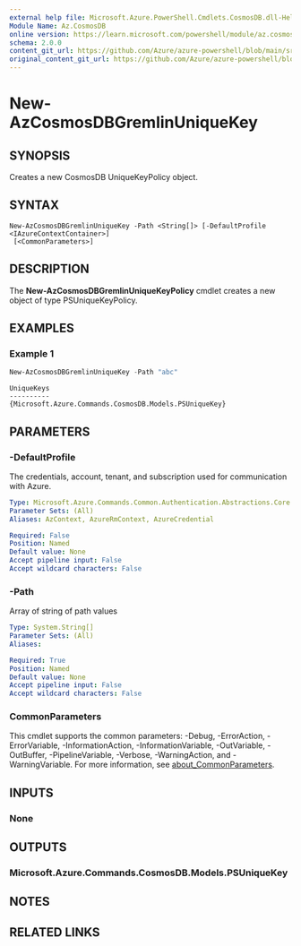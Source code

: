 ```yaml
---
external help file: Microsoft.Azure.PowerShell.Cmdlets.CosmosDB.dll-Help.xml
Module Name: Az.CosmosDB
online version: https://learn.microsoft.com/powershell/module/az.cosmosdb/new-azcosmosdbgremlinuniquekey
schema: 2.0.0
content_git_url: https://github.com/Azure/azure-powershell/blob/main/src/CosmosDB/CosmosDB/help/New-AzCosmosDBGremlinUniqueKey.md
original_content_git_url: https://github.com/Azure/azure-powershell/blob/main/src/CosmosDB/CosmosDB/help/New-AzCosmosDBGremlinUniqueKey.md
---
```


# New-AzCosmosDBGremlinUniqueKey

## SYNOPSIS
Creates a new CosmosDB UniqueKeyPolicy object.

## SYNTAX

```
New-AzCosmosDBGremlinUniqueKey -Path <String[]> [-DefaultProfile <IAzureContextContainer>]
 [<CommonParameters>]
```

## DESCRIPTION
The **New-AzCosmosDBGremlinUniqueKeyPolicy** cmdlet creates a new object of type PSUniqueKeyPolicy.

## EXAMPLES

### Example 1
```powershell
New-AzCosmosDBGremlinUniqueKey -Path "abc"
```

```output
UniqueKeys
----------
{Microsoft.Azure.Commands.CosmosDB.Models.PSUniqueKey}
```

## PARAMETERS

### -DefaultProfile
The credentials, account, tenant, and subscription used for communication with Azure.

```yaml
Type: Microsoft.Azure.Commands.Common.Authentication.Abstractions.Core.IAzureContextContainer
Parameter Sets: (All)
Aliases: AzContext, AzureRmContext, AzureCredential

Required: False
Position: Named
Default value: None
Accept pipeline input: False
Accept wildcard characters: False
```

### -Path
Array of string of path values

```yaml
Type: System.String[]
Parameter Sets: (All)
Aliases:

Required: True
Position: Named
Default value: None
Accept pipeline input: False
Accept wildcard characters: False
```

### CommonParameters
This cmdlet supports the common parameters: -Debug, -ErrorAction, -ErrorVariable, -InformationAction, -InformationVariable, -OutVariable, -OutBuffer, -PipelineVariable, -Verbose, -WarningAction, and -WarningVariable. For more information, see [about_CommonParameters](http://go.microsoft.com/fwlink/?LinkID=113216).

## INPUTS

### None

## OUTPUTS

### Microsoft.Azure.Commands.CosmosDB.Models.PSUniqueKey

## NOTES

## RELATED LINKS
